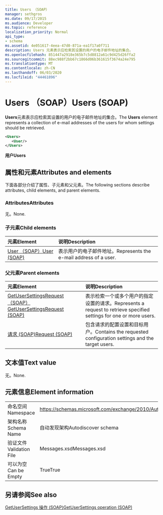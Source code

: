 ```yaml
---
title: Users （SOAP）
manager: sethgros
ms.date: 09/17/2015
ms.audience: Developer
ms.topic: reference
localization_priority: Normal
api_type:
- schema
ms.assetid: 4e051617-4eea-47d0-871a-ea1f17a0f711
description: Users 元素表示应检索其设置的用户的电子邮件地址的集合。
ms.openlocfilehash: 851447a2918e365b7c5d8812a61c9d425d26ffa2
ms.sourcegitcommit: 88ec988f2bb67c1866d06b361615f3674a24e795
ms.translationtype: MT
ms.contentlocale: zh-CN
ms.lasthandoff: 06/03/2020
ms.locfileid: "44461896"
---
```

# <a name="users-soap"></a><span data-ttu-id="f566b-103">Users （SOAP）</span><span class="sxs-lookup"><span data-stu-id="f566b-103">Users (SOAP)</span></span>

<span data-ttu-id="f566b-104">**Users**元素表示应检索其设置的用户的电子邮件地址的集合。</span><span class="sxs-lookup"><span data-stu-id="f566b-104">The **Users** element represents a collection of e-mail addresses of the users for whom settings should be retrieved.</span></span> 
  
```XML
<Users>
   <User/>
</Users>
```

 <span data-ttu-id="f566b-105">**用户**</span><span class="sxs-lookup"><span data-stu-id="f566b-105">**Users**</span></span>
## <a name="attributes-and-elements"></a><span data-ttu-id="f566b-106">属性和元素</span><span class="sxs-lookup"><span data-stu-id="f566b-106">Attributes and elements</span></span>

<span data-ttu-id="f566b-107">下面各部分介绍了属性、子元素和父元素。</span><span class="sxs-lookup"><span data-stu-id="f566b-107">The following sections describe attributes, child elements, and parent elements.</span></span>
  
### <a name="attributes"></a><span data-ttu-id="f566b-108">Attributes</span><span class="sxs-lookup"><span data-stu-id="f566b-108">Attributes</span></span>

<span data-ttu-id="f566b-109">无。</span><span class="sxs-lookup"><span data-stu-id="f566b-109">None.</span></span>
  
### <a name="child-elements"></a><span data-ttu-id="f566b-110">子元素</span><span class="sxs-lookup"><span data-stu-id="f566b-110">Child elements</span></span>

|<span data-ttu-id="f566b-111">**元素**</span><span class="sxs-lookup"><span data-stu-id="f566b-111">**Element**</span></span>|<span data-ttu-id="f566b-112">**说明**</span><span class="sxs-lookup"><span data-stu-id="f566b-112">**Description**</span></span>|
|:-----|:-----|
|[<span data-ttu-id="f566b-113">User （SOAP）</span><span class="sxs-lookup"><span data-stu-id="f566b-113">User (SOAP)</span></span>](user-soap.md) <br/> |<span data-ttu-id="f566b-114">表示用户的电子邮件地址。</span><span class="sxs-lookup"><span data-stu-id="f566b-114">Represents the e-mail address of a user.</span></span>  <br/> |
   
### <a name="parent-elements"></a><span data-ttu-id="f566b-115">父元素</span><span class="sxs-lookup"><span data-stu-id="f566b-115">Parent elements</span></span>

|<span data-ttu-id="f566b-116">**元素**</span><span class="sxs-lookup"><span data-stu-id="f566b-116">**Element**</span></span>|<span data-ttu-id="f566b-117">**说明**</span><span class="sxs-lookup"><span data-stu-id="f566b-117">**Description**</span></span>|
|:-----|:-----|
|[<span data-ttu-id="f566b-118">GetUserSettingsRequest （SOAP）</span><span class="sxs-lookup"><span data-stu-id="f566b-118">GetUserSettingsRequest (SOAP)</span></span>](getusersettingsrequest-soap.md) <br/> |<span data-ttu-id="f566b-119">表示检索一个或多个用户的指定设置的请求。</span><span class="sxs-lookup"><span data-stu-id="f566b-119">Represents a request to retrieve specified settings for one or more users.</span></span>  <br/> |
|[<span data-ttu-id="f566b-120">请求 (SOAP)</span><span class="sxs-lookup"><span data-stu-id="f566b-120">Request (SOAP)</span></span>](request-soap.md) <br/> |<span data-ttu-id="f566b-121">包含请求的配置设置和目标用户。</span><span class="sxs-lookup"><span data-stu-id="f566b-121">Contains the requested configuration settings and the target users.</span></span>  <br/> |
   
## <a name="text-value"></a><span data-ttu-id="f566b-122">文本值</span><span class="sxs-lookup"><span data-stu-id="f566b-122">Text value</span></span>

<span data-ttu-id="f566b-123">无。</span><span class="sxs-lookup"><span data-stu-id="f566b-123">None.</span></span>
  
## <a name="element-information"></a><span data-ttu-id="f566b-124">元素信息</span><span class="sxs-lookup"><span data-stu-id="f566b-124">Element information</span></span>

|||
|:-----|:-----|
|<span data-ttu-id="f566b-125">命名空间</span><span class="sxs-lookup"><span data-stu-id="f566b-125">Namespace</span></span>  <br/> |https://schemas.microsoft.com/exchange/2010/Autodiscover  <br/> |
|<span data-ttu-id="f566b-126">架构名称</span><span class="sxs-lookup"><span data-stu-id="f566b-126">Schema Name</span></span>  <br/> |<span data-ttu-id="f566b-127">自动发现架构</span><span class="sxs-lookup"><span data-stu-id="f566b-127">Autodiscover schema</span></span>  <br/> |
|<span data-ttu-id="f566b-128">验证文件</span><span class="sxs-lookup"><span data-stu-id="f566b-128">Validation File</span></span>  <br/> |<span data-ttu-id="f566b-129">Messages.xsd</span><span class="sxs-lookup"><span data-stu-id="f566b-129">Messages.xsd</span></span>  <br/> |
|<span data-ttu-id="f566b-130">可以为空</span><span class="sxs-lookup"><span data-stu-id="f566b-130">Can be Empty</span></span>  <br/> |<span data-ttu-id="f566b-131">True</span><span class="sxs-lookup"><span data-stu-id="f566b-131">True</span></span>  <br/> |
   
## <a name="see-also"></a><span data-ttu-id="f566b-132">另请参阅</span><span class="sxs-lookup"><span data-stu-id="f566b-132">See also</span></span>



[<span data-ttu-id="f566b-133">GetUserSettings 操作 (SOAP)</span><span class="sxs-lookup"><span data-stu-id="f566b-133">GetUserSettings operation (SOAP)</span></span>](getusersettings-operation-soap.md)


